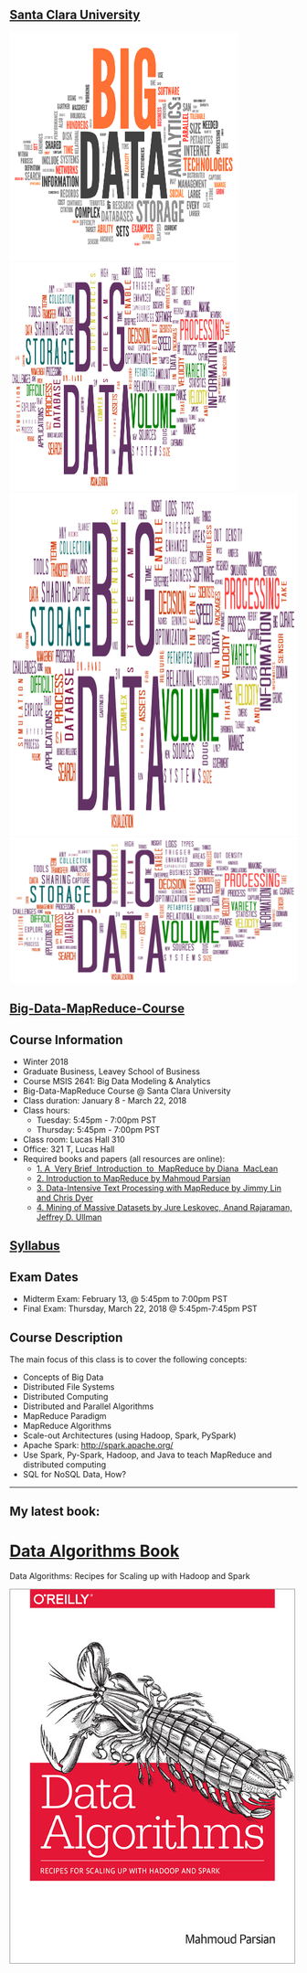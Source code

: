 [Santa Clara University](http://scu.edu/)
-----------------------------------------

<img src="images/big-data-words.jpg" width="400" height="400" />

<img src="images/big-data-words2.png" width="400" height="400" />

<img src="images/big-data-words2.png" width="1200" height="600" />

<img src="images/big-data-words2.png"/>


[Big-Data-MapReduce-Course](https://www.scu.edu/business/ms-information-systems/curriculum/msis-courses/)
----------------------------

## Course Information
* Winter 2018
* Graduate Business, Leavey School of Business
* Course MSIS 2641: Big Data Modeling & Analytics
* Big-Data-MapReduce Course @ Santa Clara University
* Class duration: January 8 - March 22, 2018
* Class hours: 
	* Tuesday: 5:45pm - 7:00pm PST
	* Thursday: 5:45pm - 7:00pm PST
* Class room: Lucas Hall 310 
* Office: 321 T, Lucas Hall
* Required books and papers (all resources are online):
	* [1. A  Very Brief  Introduction  to  MapReduce by Diana  MacLean](http://hci.stanford.edu/courses/cs448g/a2/files/map_reduce_tutorial.pdf)
	* [2. Introduction to MapReduce by Mahmoud Parsian](http://mapreduce4hackers.com/docs/Introduction-to-MapReduce.pdf)
	* [3. Data-Intensive Text Processing with MapReduce by Jimmy Lin and Chris Dyer](https://lintool.github.io/MapReduceAlgorithms/ed1n/MapReduce-algorithms.pdf)
	* [4. Mining of Massive Datasets by Jure Leskovec, Anand Rajaraman, Jeffrey D. Ullman](http://infolab.stanford.edu/~ullman/mmds/book.pdf)

## [Syllabus](./syllabus/2018-Winter/)

## Exam Dates
* Midterm Exam: February 13, @ 5:45pm to 7:00pm PST
* Final Exam: Thursday, March 22, 2018 @ 5:45pm-7:45pm PST

## Course Description
The main focus of this class is to cover the following concepts:

* Concepts of Big Data
* Distributed File Systems
* Distributed Computing
* Distributed and Parallel Algorithms
* MapReduce Paradigm
* MapReduce Algorithms
* Scale-out Architectures (using Hadoop, Spark, PySpark)
* Apache Spark: http://spark.apache.org/
* Use Spark, Py-Spark, Hadoop, and Java to teach MapReduce and distributed computing
* SQL for NoSQL Data, How?

---------------------------

## My latest book: 

[Data Algorithms Book](http://shop.oreilly.com/product/0636920033950.do)
======================
Data Algorithms: Recipes for Scaling up with Hadoop and Spark


[![Data Algorithms Book](images/large-image.jpg)](http://shop.oreilly.com/product/0636920033950.do)

